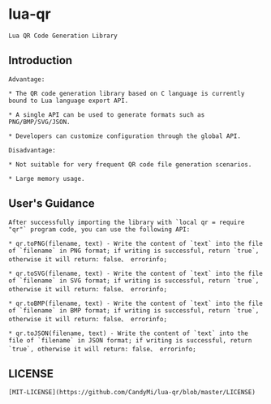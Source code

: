 # lua-qr

	Lua QR Code Generation Library

## Introduction

	Advantage:

	* The QR code generation library based on C language is currently bound to Lua language export API.

	* A single API can be used to generate formats such as PNG/BMP/SVG/JSON.

	* Developers can customize configuration through the global API.

	Disadvantage:

	* Not suitable for very frequent QR code file generation scenarios.

	* Large memory usage.

## User's Guidance

	After successfully importing the library with `local qr = require "qr"` program code, you can use the following API:

	* qr.toPNG(filename, text) - Write the content of `text` into the file of `filename` in PNG format; if writing is successful, return `true`, otherwise it will return: false、 errorinfo;

	* qr.toSVG(filename, text) - Write the content of `text` into the file of `filename` in SVG format; if writing is successful, return `true`, otherwise it will return: false、 errorinfo;

	* qr.toBMP(filename, text) - Write the content of `text` into the file of `filename` in BMP format; if writing is successful, return `true`, otherwise it will return: false、 errorinfo;

	* qr.toJSON(filename, text) - Write the content of `text` into the file of `filename` in JSON format; if writing is successful, return `true`, otherwise it will return: false、 errorinfo;

## LICENSE

	[MIT-LICENSE](https://github.com/CandyMi/lua-qr/blob/master/LICENSE)
